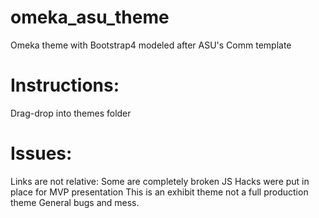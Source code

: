 # omeka_asu_theme
Omeka theme with Bootstrap4 modeled after ASU's Comm template

# Instructions: 
Drag-drop into themes folder

# Issues:
Links are not relative: Some are completely broken
JS Hacks were put in place for MVP presentation
This is an exhibit theme not a full production theme
General bugs and mess.
